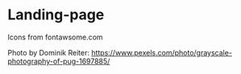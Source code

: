 # Landing-page

Icons from fontawsome.com

Photo by Dominik Reiter: https://www.pexels.com/photo/grayscale-photography-of-pug-1697885/